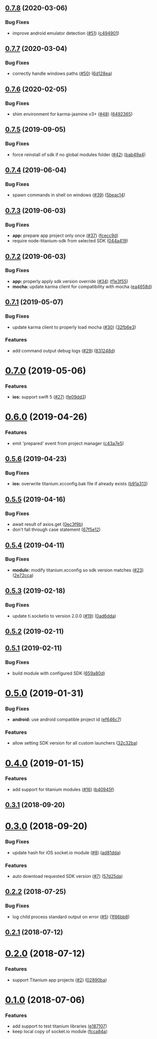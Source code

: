 ## [0.7.8](https://github.com/appcelerator/karma-titanium-launcher/compare/0.7.7...0.7.8) (2020-03-06)


### Bug Fixes

* improve android emulator detection ([#51](https://github.com/appcelerator/karma-titanium-launcher/issues/51)) ([c494901](https://github.com/appcelerator/karma-titanium-launcher/commit/c494901843f800e1101544152899156508c885fd))



## [0.7.7](https://github.com/appcelerator/karma-titanium-launcher/compare/0.7.6...0.7.7) (2020-03-04)


### Bug Fixes

* correctly handle windows paths ([#50](https://github.com/appcelerator/karma-titanium-launcher/issues/50)) ([6d128ea](https://github.com/appcelerator/karma-titanium-launcher/commit/6d128ea3e88487074b2d447a63dd7c6242b8cc79))



## [0.7.6](https://github.com/appcelerator/karma-titanium-launcher/compare/0.7.5...0.7.6) (2020-02-05)


### Bug Fixes

* shim environment for karma-jasmine v3+ ([#48](https://github.com/appcelerator/karma-titanium-launcher/issues/48)) ([6492365](https://github.com/appcelerator/karma-titanium-launcher/commit/6492365))



## [0.7.5](https://github.com/appcelerator/karma-titanium-launcher/compare/0.7.4...0.7.5) (2019-09-05)


### Bug Fixes

* force reinstall of sdk if no global modules folder ([#42](https://github.com/appcelerator/karma-titanium-launcher/issues/42)) ([bab49a4](https://github.com/appcelerator/karma-titanium-launcher/commit/bab49a4))



## [0.7.4](https://github.com/appcelerator/karma-titanium-launcher/compare/0.7.3...0.7.4) (2019-06-04)


### Bug Fixes

* spawn commands in shell on windows ([#39](https://github.com/appcelerator/karma-titanium-launcher/issues/39)) ([5beac14](https://github.com/appcelerator/karma-titanium-launcher/commit/5beac14))



## [0.7.3](https://github.com/appcelerator/karma-titanium-launcher/compare/0.7.2...0.7.3) (2019-06-03)


### Bug Fixes

* **app:** prepare app project only once ([#37](https://github.com/appcelerator/karma-titanium-launcher/issues/37)) ([fcecc9d](https://github.com/appcelerator/karma-titanium-launcher/commit/fcecc9d))
* require node-titanium-sdk from selected SDK ([044a419](https://github.com/appcelerator/karma-titanium-launcher/commit/044a419))



## [0.7.2](https://github.com/appcelerator/karma-titanium-launcher/compare/0.7.1...0.7.2) (2019-06-03)


### Bug Fixes

* **app:** properly apply sdk version override ([#34](https://github.com/appcelerator/karma-titanium-launcher/issues/34)) ([f1e3f55](https://github.com/appcelerator/karma-titanium-launcher/commit/f1e3f55))
* **mocha:** update karma client for compatibility with mocha ([ea4658d](https://github.com/appcelerator/karma-titanium-launcher/commit/ea4658d))



## [0.7.1](https://github.com/appcelerator/karma-titanium-launcher/compare/0.7.0...0.7.1) (2019-05-07)


### Bug Fixes

* update karma client to properly load mocha ([#30](https://github.com/appcelerator/karma-titanium-launcher/issues/30)) ([32fb6e3](https://github.com/appcelerator/karma-titanium-launcher/commit/32fb6e3))


### Features

* add command output debug logs ([#29](https://github.com/appcelerator/karma-titanium-launcher/issues/29)) ([831248d](https://github.com/appcelerator/karma-titanium-launcher/commit/831248d))



# [0.7.0](https://github.com/appcelerator/karma-titanium-launcher/compare/0.6.0...0.7.0) (2019-05-06)


### Features

* **ios:** support swift 5 ([#27](https://github.com/appcelerator/karma-titanium-launcher/issues/27)) ([fe09dd3](https://github.com/appcelerator/karma-titanium-launcher/commit/fe09dd3))



# [0.6.0](https://github.com/appcelerator/karma-titanium-launcher/compare/v0.5.6...0.6.0) (2019-04-26)


### Features

* emit 'prepared' event from project manager ([c43a7e5](https://github.com/appcelerator/karma-titanium-launcher/commit/c43a7e5))



## [0.5.6](https://github.com/appcelerator/karma-titanium-launcher/compare/0.5.6...v0.5.6) (2019-04-23)


### Bug Fixes

* **ios:** overwrite titanium.xcconfig.bak file if already exists ([b91a313](https://github.com/appcelerator/karma-titanium-launcher/commit/b91a313))



## [0.5.5](https://github.com/appcelerator/karma-titanium-launcher/compare/0.5.5...v0.5.5) (2019-04-16)


### Bug Fixes

* await result of axios.get ([0ec3f9b](https://github.com/appcelerator/karma-titanium-launcher/commit/0ec3f9b))
* don't fall through case statement ([67f5e12](https://github.com/appcelerator/karma-titanium-launcher/commit/67f5e12))



## [0.5.4](https://github.com/appcelerator/karma-titanium-launcher/compare/0.5.3...0.5.4) (2019-04-11)


### Bug Fixes

* **module:** modify titanium.xcconfig so sdk version matches ([#23](https://github.com/appcelerator/karma-titanium-launcher/issues/23)) ([2e72cca](https://github.com/appcelerator/karma-titanium-launcher/commit/2e72cca))



## [0.5.3](https://github.com/appcelerator/karma-titanium-launcher/compare/0.5.2...0.5.3) (2019-02-18)


### Bug Fixes

* update ti.socketio to version 2.0.0 ([#19](https://github.com/appcelerator/karma-titanium-launcher/issues/19)) ([0ad6dda](https://github.com/appcelerator/karma-titanium-launcher/commit/0ad6dda))



## [0.5.2](https://github.com/appcelerator/karma-titanium-launcher/compare/0.5.1...0.5.2) (2019-02-11)



## [0.5.1](https://github.com/appcelerator/karma-titanium-launcher/compare/0.5.0...0.5.1) (2019-02-11)


### Bug Fixes

* build module with configured SDK ([659a80d](https://github.com/appcelerator/karma-titanium-launcher/commit/659a80d))



# [0.5.0](https://github.com/appcelerator/karma-titanium-launcher/compare/0.4.0...0.5.0) (2019-01-31)


### Bug Fixes

* **android:** use android compatible project id ([ef646c7](https://github.com/appcelerator/karma-titanium-launcher/commit/ef646c7))


### Features

* allow setting SDK version for all custom launchers ([32c32ba](https://github.com/appcelerator/karma-titanium-launcher/commit/32c32ba))



# [0.4.0](https://github.com/appcelerator/karma-titanium-launcher/compare/0.3.1...0.4.0) (2019-01-15)


### Features

* add support for titanium modules ([#16](https://github.com/appcelerator/karma-titanium-launcher/issues/16)) ([b40945f](https://github.com/appcelerator/karma-titanium-launcher/commit/b40945f))



## [0.3.1](https://github.com/appcelerator/karma-titanium-launcher/compare/0.3.0...0.3.1) (2018-09-20)



# [0.3.0](https://github.com/appcelerator/karma-titanium-launcher/compare/0.2.2...0.3.0) (2018-09-20)


### Bug Fixes

* update hash for iOS socket.io module ([#8](https://github.com/appcelerator/karma-titanium-launcher/issues/8)) ([ad81dda](https://github.com/appcelerator/karma-titanium-launcher/commit/ad81dda))


### Features

* auto download requested SDK version ([#7](https://github.com/appcelerator/karma-titanium-launcher/issues/7)) ([57d25da](https://github.com/appcelerator/karma-titanium-launcher/commit/57d25da))



## [0.2.2](https://github.com/appcelerator/karma-titanium-launcher/compare/0.2.1...0.2.2) (2018-07-25)


### Bug Fixes

* log child process standard output on error ([#5](https://github.com/appcelerator/karma-titanium-launcher/issues/5)) ([1f86bb8](https://github.com/appcelerator/karma-titanium-launcher/commit/1f86bb8))



## [0.2.1](https://github.com/appcelerator/karma-titanium-launcher/compare/0.2.0...0.2.1) (2018-07-12)



# [0.2.0](https://github.com/appcelerator/karma-titanium-launcher/compare/0.1.0...0.2.0) (2018-07-12)


### Features

* support Titanium app projects ([#2](https://github.com/appcelerator/karma-titanium-launcher/issues/2)) ([02890ba](https://github.com/appcelerator/karma-titanium-launcher/commit/02890ba))



# [0.1.0](https://github.com/appcelerator/karma-titanium-launcher/compare/e187107...0.1.0) (2018-07-06)


### Features

* add support to test titanium libraries ([e187107](https://github.com/appcelerator/karma-titanium-launcher/commit/e187107))
* keep local copy of socket.io module ([fcca84a](https://github.com/appcelerator/karma-titanium-launcher/commit/fcca84a))



